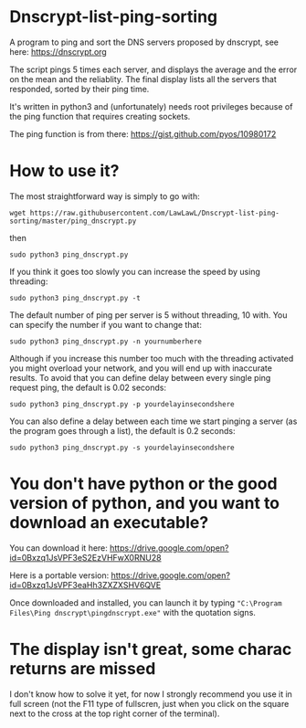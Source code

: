 # Dnscrypt-list-ping-sorting
A program to ping and sort the DNS servers proposed by dnscrypt, see here: https://dnscrypt.org

The script pings 5 times each server, and displays the average and the error on the mean and the reliablity. The final display lists all the servers that responded, sorted by their ping time.

It's written in python3 and (unfortunately) needs root privileges because of the ping function that requires creating sockets. 

The ping function is from there: https://gist.github.com/pyos/10980172

# How to use it?
The most straightforward way is simply to go with:

`wget https://raw.githubusercontent.com/LawLawL/Dnscrypt-list-ping-sorting/master/ping_dnscrypt.py`

then

`sudo python3 ping_dnscrypt.py`

If you think it goes too slowly you can increase the speed by using threading:

`sudo python3 ping_dnscrypt.py -t`

The default number of ping per server is 5 without threading, 10 with. You can specify the number if you want to change that:

`sudo python3 ping_dnscrypt.py -n yournumberhere`

Although if you increase this number too much with the threading activated you might overload your network, and you will end up with inaccurate results. To avoid that you can define delay between every single ping request ping, the default is 0.02 seconds:

`sudo python3 ping_dnscrypt.py -p yourdelayinsecondshere`

You can also define a delay between each time we start pinging a server (as the program goes through a list), the default is 0.2 seconds:

`sudo python3 ping_dnscrypt.py -s yourdelayinsecondshere`

# You don't have python or the good version of python, and you want to download an executable?
You can download it here: https://drive.google.com/open?id=0Bxzq1JsVPF3eS2EzVHFwX0RNU28

Here is a portable version: https://drive.google.com/open?id=0Bxzq1JsVPF3eaHh3ZXZXSHV6QVE

Once downloaded and installed, you can launch it by typing
`"C:\Program Files\Ping dnscrypt\pingdnscrypt.exe"`
with the quotation signs.

# The display isn't great, some charac returns are missed
I don't know how to solve it yet, for now I strongly recommend you use it in full screen (not the F11 type of fullscren, just when you click on the square next to the cross at the top right corner of the terminal).
